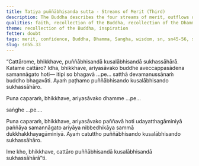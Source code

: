 ```yaml
---
title: Tatiya puññābhisanda sutta - Streams of Merit (Third)
description: The Buddha describes the four streams of merit, outflows of good, and supports for ease. The fourth quality is wisdom.
qualities: faith, recollection of the Buddha, recollection of the Dhamma, recollection of the Saṅgha, wisdom, ending
theme: recollection of the Buddha, inspiration
fetter: doubt
tags: merit, confidence, Buddha, Dhamma, Sangha, wisdom, sn, sn45-56, sn55
slug: sn55.33
---
```


“Cattārome, bhikkhave, puññābhisandā kusalābhisandā sukhassāhārā. Katame cattāro? Idha, bhikkhave, ariyasāvako buddhe aveccappasādena samannāgato hoti— itipi so bhagavā …pe… satthā devamanussānaṁ buddho bhagavāti. Ayaṁ paṭhamo puññābhisando kusalābhisando sukhassāhāro.

Puna caparaṁ, bhikkhave, ariyasāvako dhamme …pe…

saṅghe …pe….

Puna caparaṁ, bhikkhave, ariyasāvako paññavā hoti udayatthagāminiyā paññāya samannāgato ariyāya nibbedhikāya sammā dukkhakkhayagāminiyā. Ayaṁ catuttho puññābhisando kusalābhisando sukhassāhāro.

Ime kho, bhikkhave, cattāro puññābhisandā kusalābhisandā sukhassāhārā”ti.

